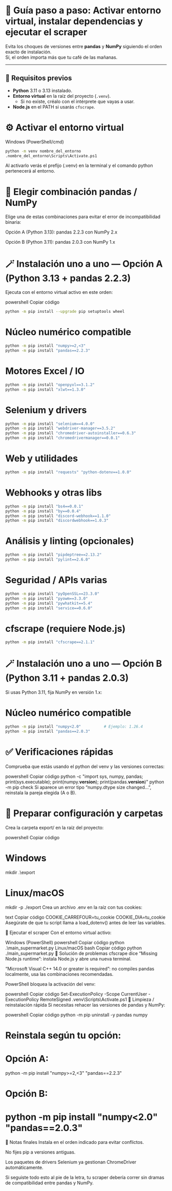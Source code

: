 # 🧠 Guía paso a paso: Activar entorno virtual, instalar dependencias y ejecutar el scraper

Evita los choques de versiones entre **pandas** y **NumPy** siguiendo el orden exacto de instalación.  
Sí, el orden importa más que tu café de las mañanas.

---

## 🔧 Requisitos previos

- **Python** 3.11 o 3.13 instalado.  
- **Entorno virtual** en la raíz del proyecto (`.venv`).  
  - Si no existe, créalo con el intérprete que vayas a usar.
- **Node.js** en el PATH si usarás `cfscrape`.  

# ⚙️ Activar el entorno virtual
Windows (PowerShell/cmd)

```bash
python -m venv nombre_del_entorno
.nombre_del_entorno\Scripts\Activate.ps1
```

Al activarlo verás el prefijo (.venv) en la terminal y el comando python pertenecerá al entorno.

# 🧩 Elegir combinación pandas / NumPy
Elige una de estas combinaciones para evitar el error de incompatibilidad binaria:

Opción A (Python 3.13): pandas 2.2.3 con NumPy 2.x

Opción B (Python 3.11): pandas 2.0.3 con NumPy 1.x

# 🪄 Instalación uno a uno — Opción A (Python 3.13 + pandas 2.2.3)
Ejecuta con el entorno virtual activo en este orden:

powershell
Copiar código
```bash
python -m pip install --upgrade pip setuptools wheel
```

# Núcleo numérico compatible
```bash
python -m pip install "numpy>=2,<3"
python -m pip install "pandas==2.2.3"
```
# Motores Excel / IO
```bash
python -m pip install "openpyxl==3.1.2"
python -m pip install "xlwt==1.3.0"
```
# Selenium y drivers
```bash
python -m pip install "selenium==4.0.0"
python -m pip install "webdriver-manager==3.5.2"
python -m pip install "chromedriver-autoinstaller==0.6.3"
python -m pip install "chromedrivermanager==0.0.1"
```
# Web y utilidades
```bash
python -m pip install "requests" "python-dotenv==1.0.0"
```
# Webhooks y otras libs
```bash
python -m pip install "bs4==0.0.1"
python -m pip install "by==0.0.4"
python -m pip install "discord-webhook==1.1.0"
python -m pip install "discordwebhook==1.0.3"
```
# Análisis y linting (opcionales)
```bash
python -m pip install "pipdeptree==2.13.2"
python -m pip install "pylint==2.6.0"
```
# Seguridad / APIs varias
```bash
python -m pip install "pyOpenSSL==23.3.0"
python -m pip install "pyowm==3.3.0"
python -m pip install "pywhatkit==5.4"
python -m pip install "service==0.6.0"
```
# cfscrape (requiere Node.js)
```bash
python -m pip install "cfscrape==2.1.1"
```
# 🪄 Instalación uno a uno — Opción B (Python 3.11 + pandas 2.0.3)
Si usas Python 3.11, fija NumPy en versión 1.x:

# Núcleo numérico compatible
```bash
python -m pip install "numpy<2.0"          # Ejemplo: 1.26.4
python -m pip install "pandas==2.0.3"
```
# ✅ Verificaciones rápidas
Comprueba que estás usando el python del venv y las versiones correctas:

powershell
Copiar código
python -c "import sys, numpy, pandas; print(sys.executable); print(numpy.__version__); print(pandas.__version__)"
python -m pip check
Si aparece un error tipo “numpy.dtype size changed…”, reinstala la pareja elegida (A o B).

# 📁 Preparar configuración y carpetas
Crea la carpeta export/ en la raíz del proyecto:

powershell
Copiar código
# Windows
mkdir .\export

# Linux/macOS
mkdir -p ./export
Crea un archivo .env en la raíz con tus cookies:

text
Copiar código
COOKIE_CARREFOUR=tu_cookie
COOKIE_DIA=tu_cookie
Asegúrate de que tu script llama a load_dotenv() antes de leer las variables.

🚀 Ejecutar el scraper
Con el entorno virtual activo:

Windows (PowerShell)
powershell
Copiar código
python .\main_supermarket.py
Linux/macOS
bash
Copiar código
python ./main_supermarket.py
🧯 Solución de problemas
cfscrape dice “Missing Node.js runtime”: instala Node.js y abre una nueva terminal.

“Microsoft Visual C++ 14.0 or greater is required”: no compiles pandas localmente, usa las combinaciones recomendadas.

PowerShell bloquea la activación del venv:

powershell
Copiar código
Set-ExecutionPolicy -Scope CurrentUser -ExecutionPolicy RemoteSigned
.venv\Scripts\Activate.ps1
🧹 Limpieza / reinstalación rápida
Si necesitas rehacer las versiones de pandas y NumPy:

powershell
Copiar código
python -m pip uninstall -y pandas numpy

# Reinstala según tu opción:
# Opción A:
python -m pip install "numpy>=2,<3" "pandas==2.2.3"
# Opción B:
# python -m pip install "numpy<2.0" "pandas==2.0.3"
🏁 Notas finales
Instala en el orden indicado para evitar conflictos.

No fijes pip a versiones antiguas.

Los paquetes de drivers Selenium ya gestionan ChromeDriver automáticamente.

Si seguiste todo esto al pie de la letra, tu scraper debería correr sin dramas de compatibilidad entre pandas y NumPy.

